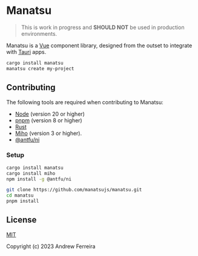 # Manatsu

> This is work in progress and **SHOULD NOT** be used in production environments.

Manatsu is a [Vue](https://vuejs.org/) component library, designed from the outset to integrate with [Tauri](https://tauri.app/) apps.

```bash
cargo install manatsu
manatsu create my-project
```

## Contributing

The following tools are required when contributing to Manatsu:

- [Node](https://nodejs.org) (version 20 or higher)
- [pnpm](https://pnpm.io/) (version 8 or higher)
- [Rust](https://www.rust-lang.org/tools/install)
- [Miho](https://crates.io/crates/miho) (version 3 or higher).
- [@antfu/ni](https://github.com/antfu/ni)

### Setup

```bash
cargo install manatsu
cargo install miho
npm install -g @antfu/ni

git clone https://github.com/manatsujs/manatsu.git
cd manatsu
pnpm install
```

## License

[MIT](https://raw.githubusercontent.com/manatsujs/manatsu/main/LICENSE)

Copyright (c) 2023 Andrew Ferreira
